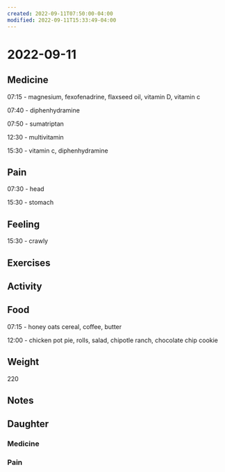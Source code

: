 ```yaml
---
created: 2022-09-11T07:50:00-04:00
modified: 2022-09-11T15:33:49-04:00
---
```


# 2022-09-11

## Medicine

07:15 - magnesium, fexofenadrine, flaxseed oil, vitamin D, vitamin c

07:40 - diphenhydramine

07:50 - sumatriptan 

12:30 - multivitamin

15:30 - vitamin c, diphenhydramine 

## Pain

07:30 - head

15:30 - stomach

## Feeling

15:30 - crawly

## Exercises


## Activity


## Food

07:15 - honey oats cereal, coffee, butter 

12:00 - chicken pot pie, rolls, salad, chipotle ranch, chocolate chip cookie 

## Weight

220

## Notes


## Daughter


### Medicine


### Pain
